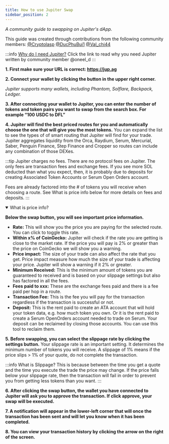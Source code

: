```yaml
---
title: How to use Jupiter Swap
sidebar_position: 2
---
```


*A community guide to swapping on Jupiter's dApp.*

This guide was created through contributions from the following community members:  [@Cryptolasp](https://twitter.com/cryptolasp) [@DucPhuBui1](https://twitter.com/DucPhuBui1) [@Val_chi44](https://twitter.com/Val_chi44)

:::info [Why do I need Jupiter?](https://oneel.notion.site/Jupiter-Aggregation-0ef3149cd3bb485b8e118432e6cf8472)
Click the link to read why you need Jupiter written by community member @oneel_d
:::

**1. First make sure your URL is correct: https://jup.ag**

**2. Connect your wallet by clicking the button in the upper right corner.**

*Jupiter supports many wallets, including Phantom, Solflare, Backpack, Ledger.*

**3. After connecting your wallet to Jupiter, you can enter the number of tokens and token pairs you want to swap from the search box. For example “100 USDC to DFL”**

**4. Jupiter will find the best priced routes for you and automatically choose the one that will give you the most tokens.**
You can expand the list to see the types of of smart routing that Jupiter will find for your trade.  Jupiter aggregates liquidity from the Orca, Raydium, Serum, Mercurial, Saber, Penguin Finance, Step Finance and Cropper so routes can include any combination of those DEXes. 

:::tip Jupiter charges no fees.
There are no protocol fees on Jupiter.  The only fees are transaction fees and exchange fees.  If you see more SOL deducted than what you expect, then, it is probably due to deposits for creating Associated Token Accounts or Serum Open Orders account. 

Fees are already factored into the # of tokens you will receive when choosing a route.
See What is price info below for more details on fees and deposits.
:::


<details open>
<summary>What is price info?</summary>

<b>Below the swap button, you will see important price information.</b>
<ul>
<li><b>Rate:</b> This will show you the price you are paying for the selected route. You can click to toggle this rate.</li>
<li><b>Within x% of CoinGecko:</b>  Jupiter will check if the rate you are getting is close to the market rate.  If the price you will pay is 2% or greater than the price on CoinGecko we will show you a warning.</li>
<li><b>Price impact:</b>  The size of your trade can also affect the rate that you get.  Price impact measure how much the size of your trade is affecting your price.  Jupiter will show a warning if it 2% or greater.</li>
<li><b>Minimum Received:</b>  This is the minimum amount of tokens you are guaranteed to received and is based on your slippage settings but also has factored in all the fees.</li>
<li><b>Fees paid to xxx:</b>  These are the exchange fees paid and there is a fee paid per hop in a route.</li>
<li><b>Transaction Fee:</b>  This is the fee you will pay for the transaction regardless if the transaction is successful or not.</li>
<li><b>Deposit:</b>  This is the rent paid to create an ATA account that will hold your token data, e.g. how much token you own. Or it is the rent paid to create a Serum OpenOrders account needed to trade on Serum.  Your deposit can be reclaimed by closing those accounts.  You can use this tool to reclaim them.</li>
</ul>
</details>

**5. Before swapping, you can select the slippage rate by clicking the settings button.**
Your slippage rate is an important setting.  It determines the minimum number of tokens you will receive.  A slippage of 1% means if the price slips > 1% of your quote, do not complete the transaction.

:::info What is Slippage?
This is because between the time you get a quote and the time you execute the trade the price may change.  If the price falls below your slippage rate, then the transaction will fail in order to prevent you from getting less tokens than you want.
:::

**6. After clicking the swap button, the wallet you have connected to Jupiter will ask you to approve the transaction.  If click approve, your swap will be executed.**

**7. A notification will appear in the lower-left corner that will once the transaction has been sent and will let you know when it has been completed.**

**8. You can view your transaction history by clicking the arrow on the right of the screen.**